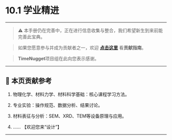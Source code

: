 # 10.1 学业精进

---

> ⚠️ 本手册仍在完善中，正在进行信息收集与整合，我们希望新生到来前能完善此宝典。  

> 如果您愿意参与并成为贡献者之一，欢迎 **[点击这里](/CONTRIBUTING.md)** 看**贡献指南**。

> **TimeNugget**项目组在此向您表示感谢。

---

## 📌 本页贡献参考

1. 物理化学、材料力学、材料科学基础：核心课程学习方法。

2. 专业实验：操作规范、数据分析、结果讨论。

3. 材料表征与分析：SEM、XRD、TEM等设备原理与应用。

4. ……  【欢迎您来“设计”】

---
